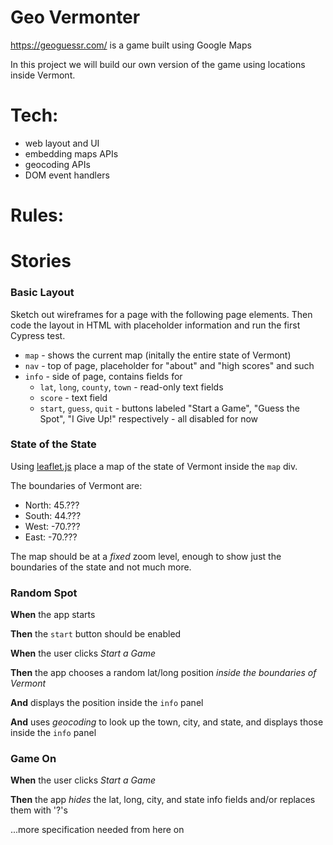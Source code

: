 # Geo Vermonter

<https://geoguessr.com/> is a game built using Google Maps

In this project we will build our own version of the game using locations inside Vermont.

# Tech:

* web layout and UI
* embedding maps APIs
* geocoding APIs
* DOM event handlers

# Rules:

# Stories

<!--box-->
### Basic Layout

Sketch out wireframes for a page with the following page elements. Then code the layout in HTML with placeholder information and run the first Cypress test.

* `map` - shows the current map (initally the entire state of Vermont)
* `nav` - top of page, placeholder for "about" and "high scores" and such
* `info` - side of page, contains fields for
  * `lat`, `long`, `county`, `town` - read-only text fields
  * `score` - text field
  * `start`, `guess`, `quit` - buttons labeled "Start a Game", "Guess the Spot", "I Give Up!" respectively - all disabled for now

<!--/box-->


<!--box-->
### State of the State

Using [leaflet.js](#TODO) place a map of the state of Vermont inside the `map` div.

The boundaries of Vermont are:
  * North: 45.???
  * South: 44.???
  * West: -70.???
  * East: -70.???

The map should be at a *fixed* zoom level, enough to show just the boundaries of the state and not much more.

<!--/box-->


<!--box-->
### Random Spot

**When** the app starts

**Then** the `start` button should be enabled

**When** the user clicks *Start a Game*

**Then** the app chooses a random lat/long position *inside the boundaries of Vermont*

**And** displays the position inside the `info` panel

**And** uses *geocoding* to look up the town, city, and state, and displays those inside the `info` panel

<!--/box-->


<!--box-->
### Game On

**When** the user clicks *Start a Game*

**Then** the app *hides* the lat, long, city, and state info fields and/or replaces them with '?'s

...more specification needed from here on

<!--/box-->
